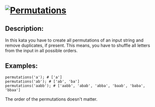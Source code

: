 # [![Permutations](https://www.codewars.com/kata/5254ca2719453dcc0b00027d)](https://www.codewars.com/kata/5254ca2719453dcc0b00027d)

## Description:

In this kata you have to create all permutations of an input string and remove duplicates, if present. This means, you have to shuffle all letters from the input in all possible orders.

## Examples:
```
permutations('a'); # ['a']
permutations('ab'); # ['ab', 'ba']
permutations('aabb'); # ['aabb', 'abab', 'abba', 'baab', 'baba', 'bbaa']
```
The order of the permutations doesn't matter.

